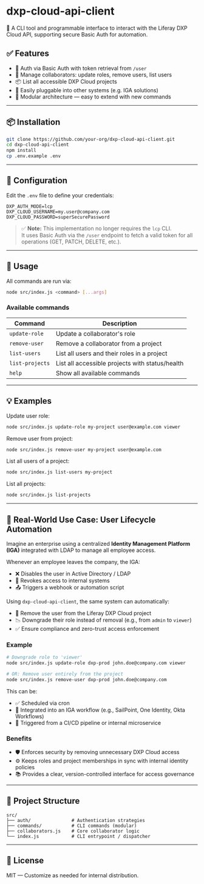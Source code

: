 # dxp-cloud-api-client

🚀 A CLI tool and programmable interface to interact with the Liferay DXP Cloud API, supporting secure Basic Auth for automation.

## ✅ Features

- 🔐 Auth via Basic Auth with token retrieval from `/user`
- 👥 Manage collaborators: update roles, remove users, list users
- 📦 List all accessible DXP Cloud projects
- 🔌 Easily pluggable into other systems (e.g. IGA solutions)
- 🧱 Modular architecture — easy to extend with new commands

---

## 📦 Installation

```bash
git clone https://github.com/your-org/dxp-cloud-api-client.git
cd dxp-cloud-api-client
npm install
cp .env.example .env
```

---

## 🔐 Configuration

Edit the `.env` file to define your credentials:

```env
DXP_AUTH_MODE=lcp
DXP_CLOUD_USERNAME=my.user@company.com
DXP_CLOUD_PASSWORD=superSecurePassword
```

> ✅ **Note:** This implementation no longer requires the `lcp` CLI.  
> It uses Basic Auth via the `/user` endpoint to fetch a valid token for all operations (GET, PATCH, DELETE, etc.).

---

## 🧪 Usage

All commands are run via:

```bash
node src/index.js <command> [...args]
```

### Available commands

| Command         | Description                                       |
|----------------|---------------------------------------------------|
| `update-role`   | Update a collaborator's role                     |
| `remove-user`   | Remove a collaborator from a project             |
| `list-users`    | List all users and their roles in a project      |
| `list-projects` | List all accessible projects with status/health  |
| `help`          | Show all available commands                      |

---

## 💡 Examples

Update user role:

```bash
node src/index.js update-role my-project user@example.com viewer
```

Remove user from project:

```bash
node src/index.js remove-user my-project user@example.com
```

List all users of a project:

```bash
node src/index.js list-users my-project
```

List all projects:

```bash
node src/index.js list-projects
```

---

## 🧩 Real-World Use Case: User Lifecycle Automation

Imagine an enterprise using a centralized **Identity Management Platform (IGA)** integrated with LDAP to manage all employee access.

Whenever an employee leaves the company, the IGA:

- ❌ Disables the user in Active Directory / LDAP
- 🔐 Revokes access to internal systems
- 📤 Triggers a webhook or automation script

Using `dxp-cloud-api-client`, the same system can automatically:

- 🔄 Remove the user from the Liferay DXP Cloud project
- 📉 Downgrade their role instead of removal (e.g., from `admin` to `viewer`)
- ✅ Ensure compliance and zero-trust access enforcement

### Example

```bash
# Downgrade role to 'viewer'
node src/index.js update-role dxp-prod john.doe@company.com viewer

# OR: Remove user entirely from the project
node src/index.js remove-user dxp-prod john.doe@company.com
```

This can be:

- ✅ Scheduled via cron
- 🔌 Integrated into an IGA workflow (e.g., SailPoint, One Identity, Okta Workflows)
- 🔐 Triggered from a CI/CD pipeline or internal microservice

### Benefits

- 🛡️ Enforces security by removing unnecessary DXP Cloud access
- ⚙️ Keeps roles and project memberships in sync with internal identity policies
- 📚 Provides a clear, version-controlled interface for access governance

---

## 🧰 Project Structure

```
src/
├── auth/               # Authentication strategies
├── commands/           # CLI commands (modular)
├── collaborators.js    # Core collaborator logic
└── index.js            # CLI entrypoint / dispatcher
```

---

## 📄 License

MIT — Customize as needed for internal distribution.
